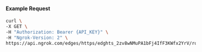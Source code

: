 <!-- Code generated for API Clients. DO NOT EDIT. -->

#### Example Request

```bash
curl \
-X GET \
-H "Authorization: Bearer {API_KEY}" \
-H "Ngrok-Version: 2" \
https://api.ngrok.com/edges/https/edghts_2zv8wNMuPA1bFj4IfF3KWfx2YrV/routes/edghtsrt_2zv8wJH6dk1kiXoSVWeXO1i5EeO/backend
```
